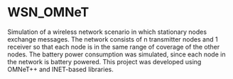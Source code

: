 # WSN_OMNeT
Simulation of a wireless network scenario in which stationary nodes exchange messages. 
The network consists of n transmitter nodes and 1 receiver so that each node is in the same range of coverage of the other nodes. The battery power consumption was simulated, since each node in the network is battery powered. This project was developed using OMNeT++ and INET-based libraries.

